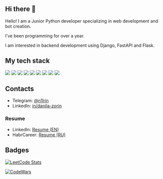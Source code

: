 ## Hi there 👋

Hello! I am a Junior Python developer specializing in web development and bot creation. 

I've been programming for over a year. 

I am interested in backend development using Django, FastAPI and Flask.

## My tech stack

![](https://img.shields.io/badge/Python-3776AB?style=for-the-badge&logo=python&logoColor=white)
![](https://img.shields.io/badge/aiogram-2CA5E0?style=for-the-badge&logo=telegram&logoColor=white)
![](https://img.shields.io/badge/PostgreSQL-316192?style=for-the-badge&logo=postgresql&logoColor=white)
![](https://img.shields.io/badge/MySQL-4479A1?style=for-the-badge&logo=mysql&logoColor=white)
![](https://img.shields.io/badge/Django-092E20?style=for-the-badge&logo=django&logoColor=white)
![](https://img.shields.io/badge/Celery-37814A?style=for-the-badge&logo=celery&logoColor=white)
![](https://img.shields.io/badge/RabbitMQ-FF6600?style=for-the-badge&logo=rabbitmq&logoColor=white)
![](https://img.shields.io/badge/Docker-2496ED?style=for-the-badge&logo=docker&logoColor=white)
![](https://img.shields.io/badge/Redis-DC382D?style=for-the-badge&logo=redis&logoColor=white)


## Contacts

* Telegram: [@n1lrin](https://t.me/n1lrin)
* LinkedIn: [in/danila-zorin](https://www.linkedin.com/in/danila-zorin-203770308/)

### Resume
* LinkedIn: [Resume (EN)](https://www.linkedin.com/in/danila-zorin-203770308/)
* HabrCareer: [Resume (RU)](https://career.habr.com/n1lr)

## Badges
[![LeetCode Stats](https://leetcode.card.workers.dev/N1lr?theme=dark&font=source_code_pro&extension=null)](https://leetcode.com/u/N1lr/)

[![CodeWars](https://www.codewars.com/users/N1lrinside/badges/large)](https://www.codewars.com/users/N1lrinside)